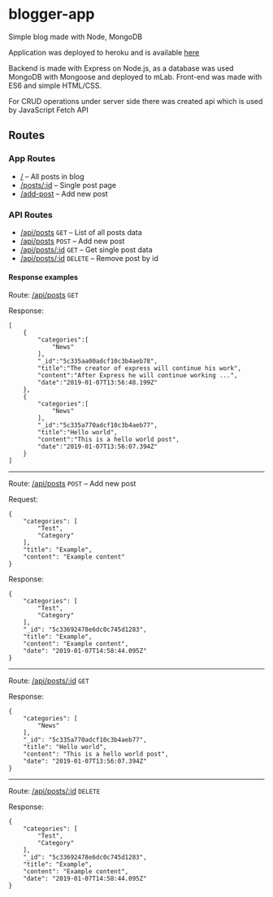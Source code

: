 # blogger-app
Simple blog made with Node, MongoDB

Application was deployed to heroku and is available [here](https://limitless-reef-49721.herokuapp.com)

Backend is made with Express on Node.js, as a database was used MongoDB with Mongoose and deployed to mLab.
Front-end was made with ES6 and simple HTML/CSS.

For CRUD operations under server side there was created api which is used by JavaScript Fetch API

## Routes

### App Routes

* [/](https://limitless-reef-49721.herokuapp.com) – All posts in blog
* [/posts/:id](https://limitless-reef-49721.herokuapp.com/posts/5c335a770adcf10c3b4aeb77) – Single post page
* [/add-post](https://limitless-reef-49721.herokuapp.com/add-post) – Add new post

### API Routes

* [/api/posts](https://limitless-reef-49721.herokuapp.com/api/posts) `GET` – List of all posts data
* [/api/posts](https://limitless-reef-49721.herokuapp.com/api/posts) `POST` – Add new post
* [/api/posts/:id](https://limitless-reef-49721.herokuapp.com/posts/5c335a770adcf10c3b4aeb77) `GET` – Get single post data
* [/api/posts/:id](https://limitless-reef-49721.herokuapp.com/posts/5c335a770adcf10c3b4aeb77) `DELETE` – Remove post by id

#### Response examples

Route: [/api/posts](https://limitless-reef-49721.herokuapp.com/api/posts) `GET`

Response: 
```
[
    {
        "categories":[
            "News"
        ],
        "_id":"5c335aa00adcf10c3b4aeb78",
        "title":"The creator of express will continue his work",
        "content":"After Express he will continue working ...",
        "date":"2019-01-07T13:56:48.199Z"
    },
    {
        "categories":[
            "News"
        ],
        "_id":"5c335a770adcf10c3b4aeb77",
        "title":"Hello world",
        "content":"This is a hello world post",
        "date":"2019-01-07T13:56:07.394Z"
    }
]
```
---

Route: [/api/posts](https://limitless-reef-49721.herokuapp.com/api/posts) `POST` – Add new post

Request: 
```
{
    "categories": [
        "Test",
        "Category"
    ],
    "title": "Example",
    "content": "Example content"
}
```
Response: 
```
{
    "categories": [
        "Test",
        "Category"
    ],
    "_id": "5c33692478e6dc0c745d1283",
    "title": "Example",
    "content": "Example content",
    "date": "2019-01-07T14:58:44.095Z"
}
```
---

Route: [/api/posts/:id](https://limitless-reef-49721.herokuapp.com/posts/5c335a770adcf10c3b4aeb77) `GET` 

Response:
```
{
    "categories": [
        "News"
    ],
    "_id": "5c335a770adcf10c3b4aeb77",
    "title": "Hello world",
    "content": "This is a hello world post",
    "date": "2019-01-07T13:56:07.394Z"
}
```
---

Route: [/api/posts/:id](https://limitless-reef-49721.herokuapp.com/posts/5c335a770adcf10c3b4aeb77) `DELETE` 

Response:
```
{
    "categories": [
        "Test",
        "Category"
    ],
    "_id": "5c33692478e6dc0c745d1283",
    "title": "Example",
    "content": "Example content",
    "date": "2019-01-07T14:58:44.095Z"
}
```

